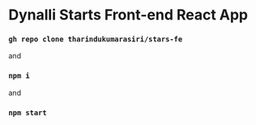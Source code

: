 # Dynalli Starts Front-end React App

### `gh repo clone tharindukumarasiri/stars-fe`

and

### `npm i`

and

### `npm start`
